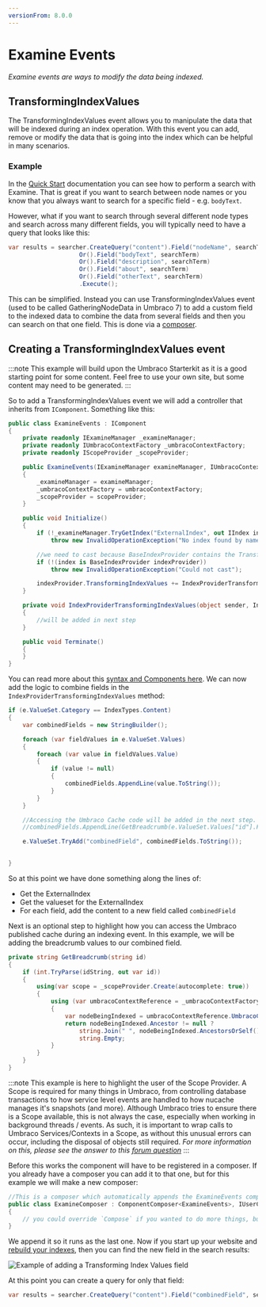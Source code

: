 ```yaml
---
versionFrom: 8.0.0
---
```


# Examine Events

_Examine events are ways to modify the data being indexed._

## TransformingIndexValues

The TransformingIndexValues event allows you to manipulate the data that will be indexed during an index operation. With this event you can add, remove or modify the data that is going into the index which can be helpful in many scenarios.

### Example

In the [Quick Start](Quick-Start/index.md) documentation you can see how to perform a search with Examine. That is great if you want to search between node names or you know that you always want to search for a specific field - e.g. `bodyText`.

However, what if you want to search through several different node types and search across many different fields, you will typically need to have a query that looks like this:

```cs
var results = searcher.CreateQuery("content").Field("nodeName", searchTerm)
                    Or().Field("bodyText", searchTerm)
                    Or().Field("description", searchTerm)
                    Or().Field("about", searchTerm)
                    Or().Field("otherText", searchTerm)
                    .Execute();
```

This can be simplified. Instead you can use TransformingIndexValues event (used to be called GatheringNodeData in Umbraco 7) to add a custom field to the indexed data to combine the data from several fields and then you can search on that one field. This is done via a [composer](../../../Implementation/Composing/index.md).

## Creating a TransformingIndexValues event

:::note
This example will build upon the Umbraco Starterkit as it is a good starting point for some content. Feel free to use your own site, but some content may need to be generated.
:::

So to add a TransformingIndexValues event we will add a controller that inherits from `IComponent`. Something like this:

```cs
public class ExamineEvents : IComponent
{
    private readonly IExamineManager _examineManager;
    private readonly IUmbracoContextFactory _umbracoContextFactory;
    private readonly IScopeProvider _scopeProvider;

    public ExamineEvents(IExamineManager examineManager, IUmbracoContextFactory umbracoContextFactory, IScopeProvider scopeProvider)
    {
        _examineManager = examineManager;
        _umbracoContextFactory = umbracoContextFactory;
        _scopeProvider = scopeProvider;
    }

    public void Initialize()
    {
        if (!_examineManager.TryGetIndex("ExternalIndex", out IIndex index))
            throw new InvalidOperationException("No index found by name ExternalIndex");

        //we need to cast because BaseIndexProvider contains the TransformingIndexValues event
        if (!(index is BaseIndexProvider indexProvider))
            throw new InvalidOperationException("Could not cast");

        indexProvider.TransformingIndexValues += IndexProviderTransformingIndexValues;
    }

    private void IndexProviderTransformingIndexValues(object sender, IndexingItemEventArgs e)
    {
        //will be added in next step
    }

    public void Terminate()
    {
    }
}
```

You can read more about this [syntax and Components here](../../../Implementation/Composing/index.md). We can now add the logic to combine fields in the `IndexProviderTransformingIndexValues` method:

```cs
if (e.ValueSet.Category == IndexTypes.Content)
{
    var combinedFields = new StringBuilder();

    foreach (var fieldValues in e.ValueSet.Values)
    {
        foreach (var value in fieldValues.Value)
        {
            if (value != null)
            {
                combinedFields.AppendLine(value.ToString());
            }
        }
    }

    //Accessing the Umbraco Cache code will be added in the next step.
    //combinedFields.AppendLine(GetBreadcrumb(e.ValueSet.Values["id"].FirstOrDefault()?.ToString()));

    e.ValueSet.TryAdd("combinedField", combinedFields.ToString());

    
}
```

So at this point we have done something along the lines of:
- Get the ExternalIndex
- Get the valueset for the ExternalIndex
- For each field, add the content to a new field called `combinedField`

Next is an optional step to highlight how you can access the Umbraco published cache during an indexing event. In this example, we will be adding the breadcrumb values to our combined field.

```cs
private string GetBreadcrumb(string id)
{
    if (int.TryParse(idString, out var id))
    {
        using(var scope = _scopeProvider.Create(autocomplete: true))
        {
            using (var umbracoContextReference = _umbracoContextFactory.EnsureUmbracoContext())
            {
                var nodeBeingIndexed = umbracoContextReference.UmbracoContext.Content.GetById(id);
                return nodeBeingIndexed.Ancestor != null ?  
                    string.Join(" ", nodeBeingIndexed.AncestorsOrSelf().Select(n => n.Name)) :
                    string.Empty;
            }
        }
    }
}
```

:::note
This example is here to highlight the user of the Scope Provider. A Scope is required for many things in Umbraco, from controlling database transactions to how service level events are handled to how nucache manages it's snapshots (and more). Although Umbraco tries to ensure there is a Scope available, this is not always the case, especially when working in background threads / events. As such, it is important to wrap calls to Umbraco Services/Contexts in a Scope, as without this unusual errors can occur, including the disposal of objects still required. *For more information on this, please see the answer to this [forum question](https://our.umbraco.com/forum/using-umbraco-and-getting-started/102676-triggering-index-rebuild-via-hangfire-causes-objectdisposedexception-in-nucache)*
:::

Before this works the component will have to be registered in a composer. If you already have a composer you can add it to that one, but for this example we will make a new composer:

```cs
//This is a composer which automatically appends the ExamineEvents component
public class ExamineComposer : ComponentComposer<ExamineEvents>, IUserComposer
{
    // you could override `Compose` if you wanted to do more things, but if it's just registering a component there's nothing else that needs to be done.
}
```

We append it so it runs as the last one. Now if you start up your website and [rebuild your indexes](examine-management.md), then you can find the new field in the search results:

![Example of adding a Transforming Index Values field](images/transforming-index-values.png)

At this point you can create a query for only that field:

```cs
var results = searcher.CreateQuery("content").Field("combinedField", searchTerm).Execute();
```
